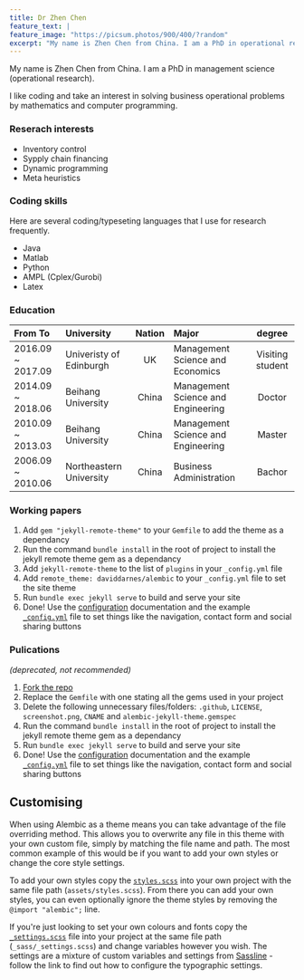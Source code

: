 ```yaml
---
title: Dr Zhen Chen
feature_text: |
feature_image: "https://picsum.photos/900/400/?random"
excerpt: "My name is Zhen Chen from China. I am a PhD in operational research."
---
```


My name is Zhen Chen from China. I am a PhD in management science (operational research).

I like coding and take an interest in solving business operational problems by mathematics and computer programming.

### Reserach interests

- Inventory control
- Sypply chain financing
- Dynamic programming
- Meta heuristics


### Coding skills

Here are several coding/typeseting languages that I use for research frequently.
- Java
- Matlab
- Python
- AMPL (Cplex/Gurobi)
- Latex

### Education
From To | University | Nation | Major | degree |
     :-- |         :-- |     :--: |     :--|   :--: |
2016.09 ~ 2017.09 | Univeristy of Edinburgh | UK |Management Science and Economics | Visiting student|
2014.09 ~ 2018.06 | Beihang University | China  |Management Science and Engineering | Doctor |
2010.09 ~ 2013.03 | Beihang University | China |Management Science and Engineering | Master |
2006.09 ~ 2010.06 | Northeastern University |China |Business Administration | Bachor |

### Working papers

1. Add `gem "jekyll-remote-theme"` to your `Gemfile` to add the theme as a dependancy
2. Run the command `bundle install` in the root of project to install the jekyll remote theme gem as a dependancy
3. Add `jekyll-remote-theme` to the list of `plugins` in your `_config.yml` file
4. Add `remote_theme: daviddarnes/alembic` to your `_config.yml` file to set the site theme
5. Run `bundle exec jekyll serve` to build and serve your site
6. Done! Use the [configuration](#configuration) documentation and the example [`_config.yml`](https://github.com/daviddarnes/alembic/blob/master/_config.yml) file to set things like the navigation, contact form and social sharing buttons

### Pulications

_(deprecated, not recommended)_

1. [Fork the repo](https://github.com/daviddarnes/alembic#fork-destination-box)
2. Replace the `Gemfile` with one stating all the gems used in your project
3. Delete the following unnecessary files/folders: `.github`, `LICENSE`, `screenshot.png`, `CNAME` and `alembic-jekyll-theme.gemspec`
4. Run the command `bundle install` in the root of project to install the jekyll remote theme gem as a dependancy
5. Run `bundle exec jekyll serve` to build and serve your site
6. Done! Use the [configuration](#configuration) documentation and the example [`_config.yml`](https://github.com/daviddarnes/alembic/blob/master/_config.yml) file to set things like the navigation, contact form and social sharing buttons

## Customising

When using Alembic as a theme means you can take advantage of the file overriding method. This allows you to overwrite any file in this theme with your own custom file, simply by matching the file name and path. The most common example of this would be if you want to add your own styles or change the core style settings.

To add your own styles copy the [`styles.scss`](https://github.com/daviddarnes/alembic/blob/master/assets/styles.scss) into your own project with the same file path (`assets/styles.scss`). From there you can add your own styles, you can even optionally ignore the theme styles by removing the `@import "alembic";` line.

If you're just looking to set your own colours and fonts copy the [`_settings.scss`](https://github.com/daviddarnes/alembic/blob/master/_sass/_settings.scss) file into your project at the same file path (`_sass/_settings.scss`) and change variables however you wish. The settings are a mixture of custom variables and settings from [Sassline](https://medium.com/@jakegiltsoff/sassline-v2-0-e424b2881e7e) - follow the link to find out how to configure the typographic settings.
